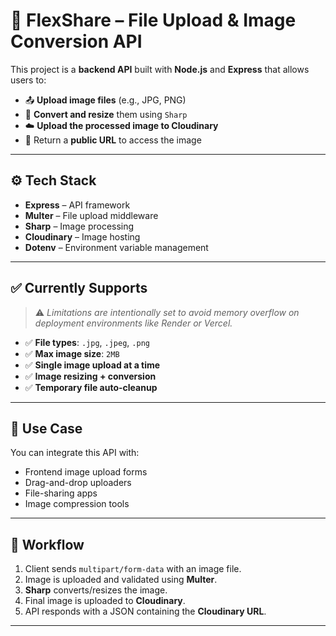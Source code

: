 # 📁 FlexShare – File Upload & Image Conversion API

This project is a **backend API** built with **Node.js** and **Express** that allows users to:

- 📤 **Upload image files** (e.g., JPG, PNG)  
- 🧠 **Convert and resize** them using `Sharp`  
- ☁️ **Upload the processed image to Cloudinary**  
- 🔗 Return a **public URL** to access the image  

---

## ⚙️ Tech Stack

- **Express** – API framework  
- **Multer** – File upload middleware  
- **Sharp** – Image processing  
- **Cloudinary** – Image hosting  
- **Dotenv** – Environment variable management  

---

## ✅ Currently Supports

> ⚠️ _Limitations are intentionally set to avoid memory overflow on deployment environments like Render or Vercel._

- ✅ **File types**: `.jpg`, `.jpeg`, `.png`  
- ✅ **Max image size**: `2MB`  
- ✅ **Single image upload at a time**  
- ✅ **Image resizing + conversion**  
- ✅ **Temporary file auto-cleanup**  

---

## 📌 Use Case

You can integrate this API with:

- Frontend image upload forms  
- Drag-and-drop uploaders  
- File-sharing apps  
- Image compression tools  

---

## 🔄 Workflow

1. Client sends `multipart/form-data` with an image file.  
2. Image is uploaded and validated using **Multer**.  
3. **Sharp** converts/resizes the image.  
4. Final image is uploaded to **Cloudinary**.  
5. API responds with a JSON containing the **Cloudinary URL**.  

---
